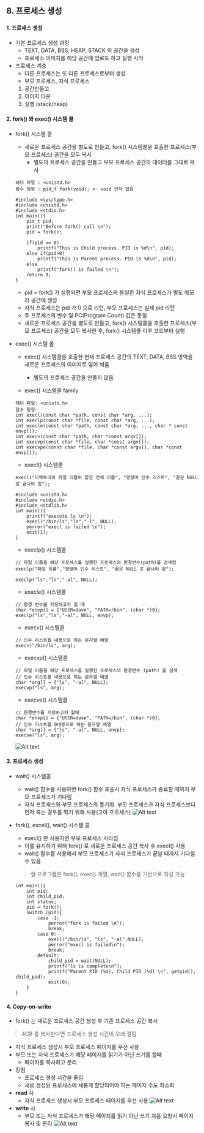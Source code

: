 ## 8. 프로세스 생성

#### 1. 프로세스 생성
* 기본 프로세스 생성 과정
    * TEXT, DATA, BSS, HEAP, STACK 의 공간을 생성
    * 프로세스 이미지를 해당 공간에 업로드 하고 실행 시작
* 프로세스 계층
    * 다른 프로세스는 또 다른 프로세스로부터 생성
    * 부모 프로세스, 자식 프로세스
    1. 공간만들고 
    2. 이미지 다운
    3. 실행 (stack/heap)

#### 2. fork() 와 exec() 시스템 콜
* fork() 시스템 콜
    * 새로운 프로세스 공간을 별도로 만들고, fork() 시스템콜을 호출한 프로세스(부모 프로세스) 공간을 모두 복사
        * 별도의 프로세스 공간을 만들고 부모 프로세스 공간의 데이터를 그대로 복사
    ```
    헤더 파일 : <unistd.h>
    함수 원형 : pid_t fork(void); <- void 인자 없음
    ```
    ```
    #include <sys/type.h>
    #include <unistd.h>
    #include <stdio.h>
    int main(){
        pid_t pid;
        print("Before fork() call \n");
        pid = fork();
  
        if(pid == 0)
            printf("This is Child process. PID is %d\n", pid);
        else if(pid>0)
            printf("This is Parent process. PID is %d\n", pid);
        else
            printf("fork() is failed \n");
        return 0;
    }
    ```
    * pid = fork() 가 실행되면 부모 프로세스와 동일한 자식 프로세스가 별도 메모리 공간에 생성
    * 자식 프로세스는 pid 가 0 으로 리턴, 부모 프로세스는 실제 pid 리턴
    * 두 프로세스의 변수 및 PC(Program Count) 값은 동일
    * 새로운 프로세스 공간을 별도로 만들고, fork() 시스템콜을 호출한 프로세스(부모 프로세스) 공간을 모두 복사한 후, fork() 시스템콜 이후 코드부터 실행

* exec() 시스템 콜
    * exec() 시스템콜을 호출한 현재 프로세스 공간의 TEXT, DATA, BSS 영역을 새로운 프로세스의 이미지로 덮어 씌움
        * 별도의 프로세스 공간을 만들지 않음
    
    * exec() 시스템콜 family
    ```
    헤더 파일: <unistd.h>
    함수 원형:
    int execl(const char *path, const char *arg, ...);
    int execlp(const char *file, const char *arg, ...);
    int execle(const char *path, const char *arg, ..., char * const envp[]);
    int execv(const char *path, char *const argv[]);
    int execvp(const char *file, char *const argv[]);
    int execvpe(const char *file, char *const argv[], char *const envp[]);
    ```
    * execl() 시스템콜
    ```
    execl("디렉토리와 파일 이름이 합친 전체 이름", "명령어 인수 리스트", "끝은 NULL 로 끝나야 함");
    ```
    ```
    #include <unistd.h>
    #include <stdio.h>
    #include <stdlib.h>
    int main(){
        printf("execute ls \n");
        execl("/bin/ls","ls","-l", NULL);
        perror("execl is failed \n");
        exit(1);
    }
    ```
    * execlp() 시스템콜
    ```
    // 파일 이름을 해당 프로세스를 실행한 프로세스의 환경변수(path)를 검색함
    execlp("파일 이름","명령어 인수 리스트", "끝은 NULL 로 끝나야 함");
    ```
    ```
    execlp("ls","ls","-al", NULL);
    ```
    
    * execle() 시스템콜 
    ```
    // 환경 변수를 지정하고자 할 때
    char *envp[] = {"USER=dave", "PATH=/bin", (char *)0};
    execlp("ls","ls","-al", NULL, envp);
    ```
    * execv() 시스템콜
    ```
    // 인수 리스트를 내용으로 하는 문자열 배열
    execv("/bin/ls", arg);
    ```
    * execvp() 시스템콜
    ```
    // 파일 이름을 해당 프로세스를 실행한 프로세스의 환경변수 (path) 를 검색
    // 인수 리스트를 내용으로 하는 문자열 배열
    char *arg[] = {"ls", "-al", NULL};
    execvp("ls", arg);
    ```
    * execve() 시스템콜
    ```
    // 환경변수를 지정하고자 할때
    char *envp[] = {"USER=dave", "PATH=/bin", (char *)0};
    // 인수 리스트를 0내용으로 하는 문자열 배열
    char *arg[] = {"ls", "-al", NULL, envp};
    execve("ls", arg);
    ```
    ![Alt text](./images/exec_system_call.png "EXEC 시스템콜")
    
#### 3. 프로세스 생성
* wait() 시스템콜
    * wait() 함수를 사용하면 fork() 함수 호출시 자식 프로세스가 종료할 때까지 부모 프로세스가 기다림
    * 자식 프로세스와 부모 프로세스의 동기화. 부모 프로세스가 자식 프로세스보다 먼저 죽는 경우를 막기 위해 사용(고아 프로세스)
      ![Alt text](./images/wait_process.png "Wait Process")

* fork(), excel(), wait() 시스템 콜
    * execl() 만 사용하면 부모 프로세스 사라짐
    * 이를 유지하기 위해 fork() 로 새로운 프로세스 공간 복사 후 execl() 사용
    * wait() 함수를 사용해서 부모 프로세스가 자식 프로세스가 끝날 때까지 기다릴 수 있음
    > 쉘 프로그램은 fork(), exec() 계열, wait() 함수를 기반으로 작성 가능
    ```
    int main(){
        int pid;
        int child_pid;
        int status;
        pid = fork();
        switch (pid){
            case -1:
                perror("fork is failed \n");
                break;
            case 0:
                execl("/bin/ls", "ls", "-al",NULL);
                perror("execl is failed\n");
                break;
            default:
                child_pid = wait(NULL);
                printf("ls is complete\n");
                printf("Parent PID (%d), Child PID (%d) \n", getpid(), child_pid);
                exit(0);
        }
    }
    ```
  
#### 4. Copy-on-write
* fork() 는 새로운 프로세스 공간 생성 후 기존 프로세스 공간 복사
> 4GB 를 복사한다면 프로세스 생성 시간이 오래 걸림
* 자식 프로세스 생성시 부모 프로세스 페이지를 우선 사용
* 부모 또는 자식 프로세스가 해당 페이지를 읽기가 아닌 쓰기를 할때
    * 페이지를 복사하고 분리
* 장점
    * 프로세스 생성 시간을 줄임
    * 새로 생성된 프로세스에 새롭게 할당되어야 하는 페이지 수도 최소화
* **read** 시
    * 자식 프로세스 생성시 부모 프로세스 페이지를 우선 사용
    ![Alt text](./images/copy_on_write_read.png "Read 시")
* **write** 시
    * 부모 또는 자식 프로세스가 해당 페이지를 읽기 아닌 쓰기 처음 요청시 페이지 복사 및 분리
    ![Alt text](./images/copy_on_write_write.png "Write 시")
      


